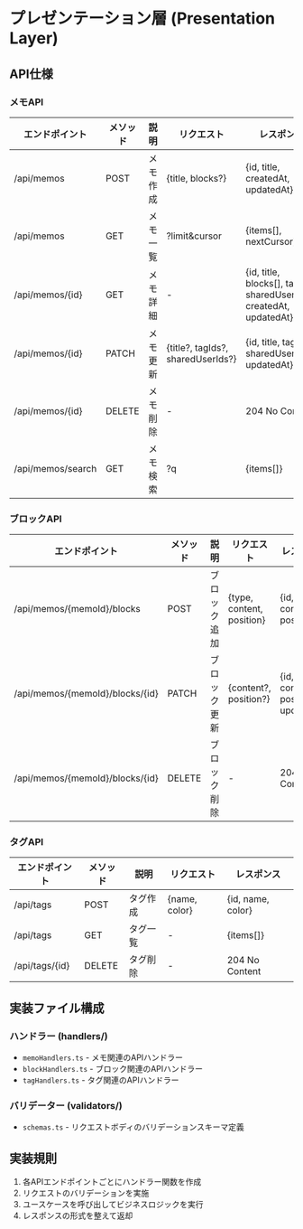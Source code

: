 # プレゼンテーション層 (Presentation Layer)

## API仕様

### メモAPI

| エンドポイント | メソッド | 説明 | リクエスト | レスポンス |
|-------------|---------|------|-----------|-----------|
| /api/memos | POST | メモ作成 | {title, blocks?} | {id, title, createdAt, updatedAt} |
| /api/memos | GET | メモ一覧 | ?limit&cursor | {items[], nextCursor} |
| /api/memos/{id} | GET | メモ詳細 | - | {id, title, blocks[], tags[], sharedUserIds[], createdAt, updatedAt} |
| /api/memos/{id} | PATCH | メモ更新 | {title?, tagIds?, sharedUserIds?} | {id, title, tagIds, sharedUserIds, updatedAt} |
| /api/memos/{id} | DELETE | メモ削除 | - | 204 No Content |
| /api/memos/search | GET | メモ検索 | ?q | {items[]} |

### ブロックAPI

| エンドポイント | メソッド | 説明 | リクエスト | レスポンス |
|-------------|---------|------|-----------|-----------|
| /api/memos/{memoId}/blocks | POST | ブロック追加 | {type, content, position} | {id, type, content, position} |
| /api/memos/{memoId}/blocks/{id} | PATCH | ブロック更新 | {content?, position?} | {id, content, position, updatedAt} |
| /api/memos/{memoId}/blocks/{id} | DELETE | ブロック削除 | - | 204 No Content |

### タグAPI

| エンドポイント | メソッド | 説明 | リクエスト | レスポンス |
|-------------|---------|------|-----------|-----------|
| /api/tags | POST | タグ作成 | {name, color} | {id, name, color} |
| /api/tags | GET | タグ一覧 | - | {items[]} |
| /api/tags/{id} | DELETE | タグ削除 | - | 204 No Content |

## 実装ファイル構成

### ハンドラー (handlers/)
- `memoHandlers.ts` - メモ関連のAPIハンドラー
- `blockHandlers.ts` - ブロック関連のAPIハンドラー  
- `tagHandlers.ts` - タグ関連のAPIハンドラー

### バリデーター (validators/)
- `schemas.ts` - リクエストボディのバリデーションスキーマ定義

## 実装規則
1. 各APIエンドポイントごとにハンドラー関数を作成
2. リクエストのバリデーションを実施
3. ユースケースを呼び出してビジネスロジックを実行
4. レスポンスの形式を整えて返却